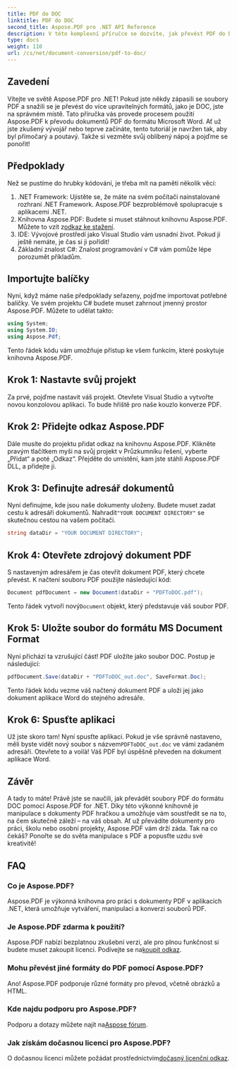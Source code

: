 ```yaml
---
title: PDF do DOC
linktitle: PDF do DOC
second_title: Aspose.PDF pro .NET API Reference
description: V této komplexní příručce se dozvíte, jak převést PDF do DOC pomocí Aspose.PDF for .NET. Zahrnuty pokyny a tipy krok za krokem.
type: docs
weight: 110
url: /cs/net/document-conversion/pdf-to-doc/
---
```

## Zavedení

Vítejte ve světě Aspose.PDF pro .NET! Pokud jste někdy zápasili se soubory PDF a snažili se je převést do více upravitelných formátů, jako je DOC, jste na správném místě. Tato příručka vás provede procesem použití Aspose.PDF k převodu dokumentů PDF do formátu Microsoft Word. Ať už jste zkušený vývojář nebo teprve začínáte, tento tutoriál je navržen tak, aby byl přímočarý a poutavý. Takže si vezměte svůj oblíbený nápoj a pojďme se ponořit!

## Předpoklady

Než se pustíme do hrubky kódování, je třeba mít na paměti několik věcí:

1. .NET Framework: Ujistěte se, že máte na svém počítači nainstalované rozhraní .NET Framework. Aspose.PDF bezproblémově spolupracuje s aplikacemi .NET.
2.  Knihovna Aspose.PDF: Budete si muset stáhnout knihovnu Aspose.PDF. Můžete to vzít z[odkaz ke stažení](https://releases.aspose.com/pdf/net/).
3. IDE: Vývojové prostředí jako Visual Studio vám usnadní život. Pokud ji ještě nemáte, je čas si ji pořídit!
4. Základní znalost C#: Znalost programování v C# vám pomůže lépe porozumět příkladům.

## Importujte balíčky

Nyní, když máme naše předpoklady seřazeny, pojďme importovat potřebné balíčky. Ve svém projektu C# budete muset zahrnout jmenný prostor Aspose.PDF. Můžete to udělat takto:

```csharp
using System;
using System.IO;
using Aspose.Pdf;
```

Tento řádek kódu vám umožňuje přístup ke všem funkcím, které poskytuje knihovna Aspose.PDF.

## Krok 1: Nastavte svůj projekt

Za prvé, pojďme nastavit váš projekt. Otevřete Visual Studio a vytvořte novou konzolovou aplikaci. To bude hřiště pro naše kouzlo konverze PDF.

## Krok 2: Přidejte odkaz Aspose.PDF

Dále musíte do projektu přidat odkaz na knihovnu Aspose.PDF. Klikněte pravým tlačítkem myši na svůj projekt v Průzkumníku řešení, vyberte „Přidat“ a poté „Odkaz“. Přejděte do umístění, kam jste stáhli Aspose.PDF DLL, a přidejte ji.

## Krok 3: Definujte adresář dokumentů

 Nyní definujme, kde jsou naše dokumenty uloženy. Budete muset zadat cestu k adresáři dokumentů. Nahradit`"YOUR DOCUMENT DIRECTORY"` se skutečnou cestou na vašem počítači.

```csharp
string dataDir = "YOUR DOCUMENT DIRECTORY";
```

## Krok 4: Otevřete zdrojový dokument PDF

S nastaveným adresářem je čas otevřít dokument PDF, který chcete převést. K načtení souboru PDF použijte následující kód:

```csharp
Document pdfDocument = new Document(dataDir + "PDFToDOC.pdf");
```

 Tento řádek vytvoří nový`Document` objekt, který představuje váš soubor PDF.

## Krok 5: Uložte soubor do formátu MS Document Format

Nyní přichází ta vzrušující část! PDF uložíte jako soubor DOC. Postup je následující:

```csharp
pdfDocument.Save(dataDir + "PDFToDOC_out.doc", SaveFormat.Doc);
```

Tento řádek kódu vezme váš načtený dokument PDF a uloží jej jako dokument aplikace Word do stejného adresáře.

## Krok 6: Spusťte aplikaci

Už jste skoro tam! Nyní spusťte aplikaci. Pokud je vše správně nastaveno, měli byste vidět nový soubor s názvem`PDFToDOC_out.doc` ve vámi zadaném adresáři. Otevřete to a voilà! Váš PDF byl úspěšně převeden na dokument aplikace Word.

## Závěr

A tady to máte! Právě jste se naučili, jak převádět soubory PDF do formátu DOC pomocí Aspose.PDF for .NET. Díky této výkonné knihovně je manipulace s dokumenty PDF hračkou a umožňuje vám soustředit se na to, na čem skutečně záleží – na váš obsah. Ať už převádíte dokumenty pro práci, školu nebo osobní projekty, Aspose.PDF vám drží záda. Tak na co čekáš? Ponořte se do světa manipulace s PDF a popusťte uzdu své kreativitě!

## FAQ

### Co je Aspose.PDF?
Aspose.PDF je výkonná knihovna pro práci s dokumenty PDF v aplikacích .NET, která umožňuje vytváření, manipulaci a konverzi souborů PDF.

### Je Aspose.PDF zdarma k použití?
 Aspose.PDF nabízí bezplatnou zkušební verzi, ale pro plnou funkčnost si budete muset zakoupit licenci. Podívejte se na[koupit odkaz](https://purchase.aspose.com/buy).

### Mohu převést jiné formáty do PDF pomocí Aspose.PDF?
Ano! Aspose.PDF podporuje různé formáty pro převod, včetně obrázků a HTML.

### Kde najdu podporu pro Aspose.PDF?
 Podporu a dotazy můžete najít na[Aspose fórum](https://forum.aspose.com/c/pdf/10).

### Jak získám dočasnou licenci pro Aspose.PDF?
 O dočasnou licenci můžete požádat prostřednictvím[dočasný licenční odkaz](https://purchase.aspose.com/temporary-license/).
